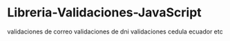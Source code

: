 # Libreria-Validaciones-JavaScript
validaciones de correo
validaciones de dni
validaciones cedula ecuador etc

